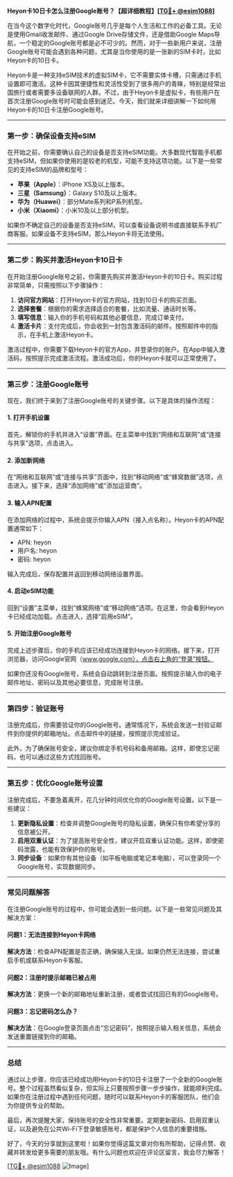 **Heyon卡10日卡怎么注册Google账号？【超详细教程】[[TG💪+ @esim1088](https://t.me/s/esim1088)]**

在当今这个数字化时代，Google账号几乎是每个人生活和工作的必备工具。无论是使用Gmail收发邮件、通过Google Drive存储文件，还是借助Google Maps导航，一个稳定的Google账号都是必不可少的。然而，对于一些新用户来说，注册Google账号可能会遇到各种问题，尤其是当你使用的是一张新的SIM卡时，比如Heyon卡的10日卡。

Heyon卡是一种支持eSIM技术的虚拟SIM卡，它不需要实体卡槽，只需通过手机设置即可激活。这种卡因其便捷性和灵活性受到了很多用户的青睐，特别是经常出国旅行或者需要多设备联网的人群。不过，由于Heyon卡是虚拟卡，有些用户在首次注册Google账号时可能会感到迷茫。今天，我们就来详细讲解一下如何用Heyon卡的10日卡注册Google账号。

---

### **第一步：确保设备支持eSIM**
在开始之前，你需要确认自己的设备是否支持eSIM功能。大多数现代智能手机都支持eSIM，但如果你使用的是较老的机型，可能不支持这项功能。以下是一些常见的支持eSIM的品牌和型号：

- **苹果（Apple）**：iPhone XS及以上版本。
- **三星（Samsung）**：Galaxy S10及以上版本。
- **华为（Huawei）**：部分Mate系列和P系列机型。
- **小米（Xiaomi）**：小米10及以上部分机型。

如果你不确定自己的设备是否支持eSIM，可以查看设备说明书或直接联系手机厂商客服。如果设备不支持eSIM，那么Heyon卡将无法使用。

---

### **第二步：购买并激活Heyon卡10日卡**
在开始注册Google账号之前，你需要先购买并激活Heyon卡的10日卡。购买过程非常简单，只需按照以下步骤操作：

1. **访问官方网站**：打开Heyon卡的官方网站，找到10日卡的购买页面。
2. **选择套餐**：根据你的需求选择适合的套餐，比如流量、通话时长等。
3. **填写信息**：输入你的手机号码和其他必要信息，完成订单支付。
4. **激活卡片**：支付完成后，你会收到一封包含激活码的邮件。按照邮件中的指示，在手机上激活Heyon卡。

激活过程中，你需要下载Heyon卡的官方App，并登录你的账户。在App中输入激活码，按照提示完成激活流程。激活成功后，你的Heyon卡就可以正常使用了。

---

### **第三步：注册Google账号**
现在，我们终于来到了注册Google账号的关键步骤。以下是具体的操作流程：

#### **1. 打开手机设置**
首先，解锁你的手机并进入“设置”界面。在主菜单中找到“网络和互联网”或“连接与共享”选项，点击进入。

#### **2. 添加新网络**
在“网络和互联网”或“连接与共享”页面中，找到“移动网络”或“蜂窝数据”选项，点击进入。接下来，选择“添加网络”或“添加运营商”。

#### **3. 输入APN配置**
在添加网络的过程中，系统会提示你输入APN（接入点名称）。Heyon卡的APN配置通常如下：
- APN: heyon
- 用户名: heyon
- 密码: heyon

输入完成后，保存配置并返回到移动网络设置界面。

#### **4. 启动eSIM功能**
回到“设置”主菜单，找到“蜂窝网络”或“移动网络”选项。在这里，你会看到Heyon卡已经成功加载。点击进入，选择“启用eSIM”。

#### **5. 开始注册Google账号**
完成上述步骤后，你的手机应该已经成功连接到Heyon卡的网络。接下来，打开浏览器，访问Google官网（www.google.com），点击右上角的“登录”按钮。

如果你还没有Google账号，系统会自动跳转到注册页面。按照提示输入你的电子邮件地址、密码以及其他必要信息，完成账号注册。

---

### **第四步：验证账号**
注册完成后，你需要验证你的Google账号。通常情况下，系统会发送一封验证邮件到你提供的邮箱地址。点击邮件中的链接，按照提示完成验证。

此外，为了确保账号安全，建议你绑定手机号码和备用邮箱。这样，即使忘记密码，也可以通过这些方式找回账号。

---

### **第五步：优化Google账号设置**
注册完成后，不要急着离开，花几分钟时间优化你的Google账号设置。以下是一些建议：

1. **更新隐私设置**：检查并调整Google账号的隐私设置，确保只有你希望分享的信息被公开。
2. **启用双重认证**：为了提高账号安全性，建议开启双重认证功能。这样，即使密码泄露，也能有效保护你的账号。
3. **同步设备**：如果你有其他设备（如平板电脑或笔记本电脑），可以登录同一个Google账号，实现数据同步。

---

### **常见问题解答**

在注册Google账号的过程中，你可能会遇到一些问题。以下是一些常见问题及其解决方案：

#### **问题1：无法连接到Heyon卡网络**
**解决方法**：检查APN配置是否正确，确保输入无误。如果仍然无法连接，尝试重启手机或联系Heyon卡客服。

#### **问题2：注册时提示邮箱已被占用**
**解决方法**：更换一个新的邮箱地址重新注册，或者尝试找回已有的Google账号。

#### **问题3：忘记密码怎么办？**
**解决方法**：在Google登录页面点击“忘记密码”，按照提示输入相关信息，系统会发送重置链接到你的邮箱。

---

### **总结**
通过以上步骤，你应该已经成功用Heyon卡的10日卡注册了一个全新的Google账号。整个过程虽然看似复杂，但实际上只要按照步骤一步步操作，就能顺利完成。如果你在注册过程中遇到任何问题，随时可以联系Heyon卡的客服团队，他们会为你提供专业的帮助。

最后，再次提醒大家，保持账号的安全性非常重要。定期更新密码、启用双重认证，以及避免在公共Wi-Fi下登录敏感账号，都是保护个人信息的重要措施。

好了，今天的分享就到这里啦！如果你觉得这篇文章对你有所帮助，记得点赞、收藏并转发给更多需要的朋友哦。有什么问题也欢迎在评论区留言，我会尽力解答！

[[TG💪+ @esim1088](https://t.me/s/esim1088) ![Image](https://i.postimg.cc/4NQfJmqS/Snipaste-2025-05-13-00-14-12.png)]